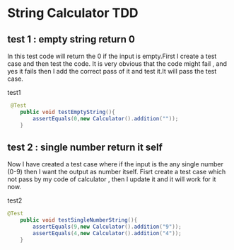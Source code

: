 # String Calculator TDD 

## test 1 : empty string return 0

In this test code will return the 0 if the input is empty.First I create a test case and then test the code. It is very obvious that the code might fail , and yes it fails then I add the correct pass of it and test it.It will pass the test case.

test1
```java
 @Test
    public void testEmptyString(){
        assertEquals(0,new Calculator().addition(""));
    }
```

## test 2 : single number return it self

Now I have created a test case where if the input is the any single number (0-9) then I want the output as number itself. Fisrt create a test case which not pass by my code of calculator , then I update it and it will work for it now.

test2
```java
@Test
    public void testSingleNumberString(){
        assertEquals(9,new Calculator().addition("9"));
        assertEquals(4,new Calculator().addition("4"));
    }
```
